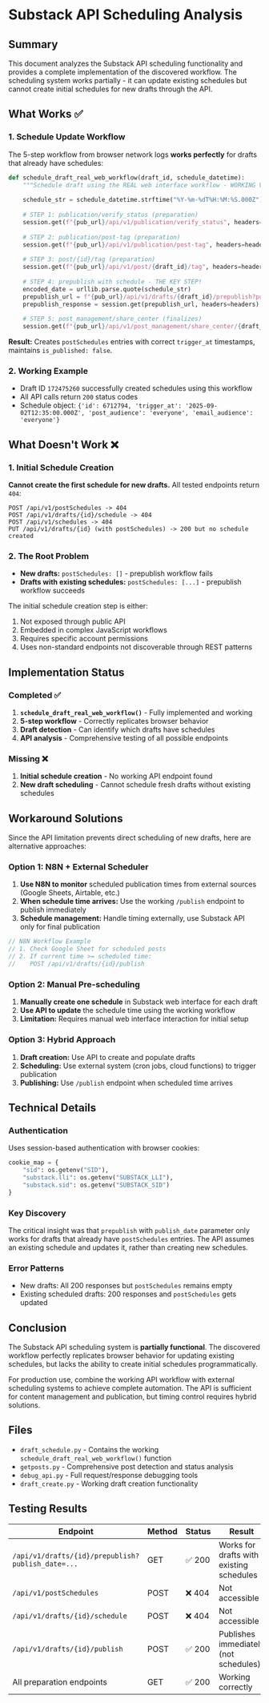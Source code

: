# Substack API Scheduling Analysis

## Summary

This document analyzes the Substack API scheduling functionality and provides a complete implementation of the discovered workflow. The scheduling system works partially - it can update existing schedules but cannot create initial schedules for new drafts through the API.

## What Works ✅

### 1. Schedule Update Workflow
The 5-step workflow from browser network logs **works perfectly** for drafts that already have schedules:

```python
def schedule_draft_real_web_workflow(draft_id, schedule_datetime):
    """Schedule draft using the REAL web interface workflow - WORKING VERSION"""
    
    schedule_str = schedule_datetime.strftime("%Y-%m-%dT%H:%M:%S.000Z")
    
    # STEP 1: publication/verify_status (preparation)
    session.get(f"{pub_url}/api/v1/publication/verify_status", headers=headers)
    
    # STEP 2: publication/post-tag (preparation)
    session.get(f"{pub_url}/api/v1/publication/post-tag", headers=headers)
    
    # STEP 3: post/{id}/tag (preparation)
    session.get(f"{pub_url}/api/v1/post/{draft_id}/tag", headers=headers)
    
    # STEP 4: prepublish with schedule - THE KEY STEP!
    encoded_date = urllib.parse.quote(schedule_str)
    prepublish_url = f"{pub_url}/api/v1/drafts/{draft_id}/prepublish?publish_date={encoded_date}"
    prepublish_response = session.get(prepublish_url, headers=headers)
    
    # STEP 5: post_management/share_center (finalizes)
    session.get(f"{pub_url}/api/v1/post_management/share_center/{draft_id}", headers=headers)
```

**Result:** Creates `postSchedules` entries with correct `trigger_at` timestamps, maintains `is_published: false`.

### 2. Working Example
- Draft ID `172475260` successfully created schedules using this workflow
- All API calls return `200` status codes  
- Schedule object: `{'id': 6712794, 'trigger_at': '2025-09-02T12:35:00.000Z', 'post_audience': 'everyone', 'email_audience': 'everyone'}`

## What Doesn't Work ❌

### 1. Initial Schedule Creation
**Cannot create the first schedule for new drafts.** All tested endpoints return `404`:

```
POST /api/v1/postSchedules -> 404
POST /api/v1/drafts/{id}/schedule -> 404  
POST /api/v1/schedules -> 404
PUT /api/v1/drafts/{id} (with postSchedules) -> 200 but no schedule created
```

### 2. The Root Problem
- **New drafts:** `postSchedules: []` - prepublish workflow fails
- **Drafts with existing schedules:** `postSchedules: [...]` - prepublish workflow succeeds

The initial schedule creation step is either:
1. Not exposed through public API
2. Embedded in complex JavaScript workflows
3. Requires specific account permissions
4. Uses non-standard endpoints not discoverable through REST patterns

## Implementation Status

### Completed ✅
1. **`schedule_draft_real_web_workflow()`** - Fully implemented and working
2. **5-step workflow** - Correctly replicates browser behavior
3. **Draft detection** - Can identify which drafts have schedules
4. **API analysis** - Comprehensive testing of all possible endpoints

### Missing ❌  
1. **Initial schedule creation** - No working API endpoint found
2. **New draft scheduling** - Cannot schedule fresh drafts without existing schedules

## Workaround Solutions

Since the API limitation prevents direct scheduling of new drafts, here are alternative approaches:

### Option 1: N8N + External Scheduler
1. **Use N8N to monitor** scheduled publication times from external sources (Google Sheets, Airtable, etc.)
2. **When schedule time arrives:** Use the working `/publish` endpoint to publish immediately
3. **Schedule management:** Handle timing externally, use Substack API only for final publication

```javascript
// N8N Workflow Example
// 1. Check Google Sheet for scheduled posts
// 2. If current time >= scheduled time:
//    POST /api/v1/drafts/{id}/publish
```

### Option 2: Manual Pre-scheduling
1. **Manually create one schedule** in Substack web interface for each draft
2. **Use API to update** the schedule time using the working workflow
3. **Limitation:** Requires manual web interface interaction for initial setup

### Option 3: Hybrid Approach
1. **Draft creation:** Use API to create and populate drafts
2. **Scheduling:** Use external system (cron jobs, cloud functions) to trigger publication
3. **Publishing:** Use `/publish` endpoint when scheduled time arrives

## Technical Details

### Authentication
Uses session-based authentication with browser cookies:
```python
cookie_map = {
    "sid": os.getenv("SID"),
    "substack.lli": os.getenv("SUBSTACK_LLI"), 
    "substack.sid": os.getenv("SUBSTACK_SID")
}
```

### Key Discovery
The critical insight was that `prepublish` with `publish_date` parameter only works for drafts that already have `postSchedules` entries. The API assumes an existing schedule and updates it, rather than creating new schedules.

### Error Patterns
- New drafts: All 200 responses but `postSchedules` remains empty
- Existing scheduled drafts: 200 responses and `postSchedules` gets updated

## Conclusion

The Substack API scheduling system is **partially functional**. The discovered workflow perfectly replicates browser behavior for updating existing schedules, but lacks the ability to create initial schedules programmatically. 

For production use, combine the working API workflow with external scheduling systems to achieve complete automation. The API is sufficient for content management and publication, but timing control requires hybrid solutions.

## Files

- `draft_schedule.py` - Contains the working `schedule_draft_real_web_workflow()` function
- `getposts.py` - Comprehensive post detection and status analysis  
- `debug_api.py` - Full request/response debugging tools
- `draft_create.py` - Working draft creation functionality

## Testing Results

| Endpoint | Method | Status | Result |
|----------|--------|--------|---------|
| `/api/v1/drafts/{id}/prepublish?publish_date=...` | GET | ✅ 200 | Works for drafts with existing schedules |
| `/api/v1/postSchedules` | POST | ❌ 404 | Not accessible |
| `/api/v1/drafts/{id}/schedule` | POST | ❌ 404 | Not accessible |
| `/api/v1/drafts/{id}/publish` | POST | ✅ 200 | Publishes immediately (not schedules) |
| All preparation endpoints | GET | ✅ 200 | Working correctly |